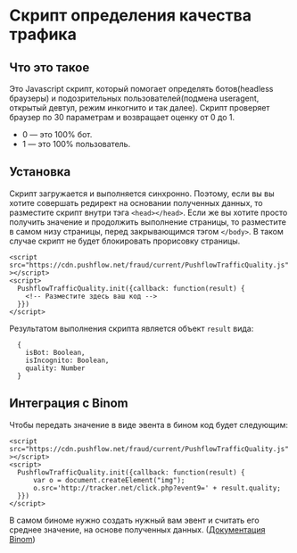 # Скрипт определения качества трафика
## Что это такое
Это Javascript скрипт, который помогает определять ботов(headless браузеры) и подозрительных пользователей(подмена useragent, открытый девтул, режим инкогнито и так далее). Скрипт проверяет браузер по 30 параметрам и возвращает оценку от 0 до 1. 

* 0 — это 100% бот.
* 1 — это 100% пользователь.

## Установка
Скрипт загружается и выполняется синхронно. Поэтому, если вы вы хотите совершать редирект на основании полученных данных, то разместите скрипт внутри тэга ```<head></head>```. Если же вы хотите просто получить значение и продолжить выполнение страницы, то разместите в самом низу страницы, перед закрывающимся тэгом ```</body>```. В таком случае скрипт не будет блокировать прорисовку страницы.

```
<script  src="https://cdn.pushflow.net/fraud/current/PushflowTrafficQuality.js" ></script>
<script>
  PushflowTrafficQuality.init({callback: function(result) {
    <!-- Разместите здесь ваш код -->
  }})
</script>
```

Результатом выполнения скрипта является объект ```result``` вида: 
```
  {
    isBot: Boolean,
    isIncognito: Boolean, 
    quality: Number
  }
```

## Интеграция c Binom
Чтобы передать значение в виде эвента в бином код будет следующим:
```
<script  src="https://cdn.pushflow.net/fraud/current/PushflowTrafficQuality.js" ></script>
<script>
  PushflowTrafficQuality.init({callback: function(result) {
      var o = document.createElement("img");
      o.src='http://tracker.net/click.php?event9=' + result.quality;
  }})
</script>
```
В самом биноме нужно создать нужный вам эвент и считать его среднее значение, на основе полученных данных. ([Документация Binom](https://docs.binom.org/events.php))